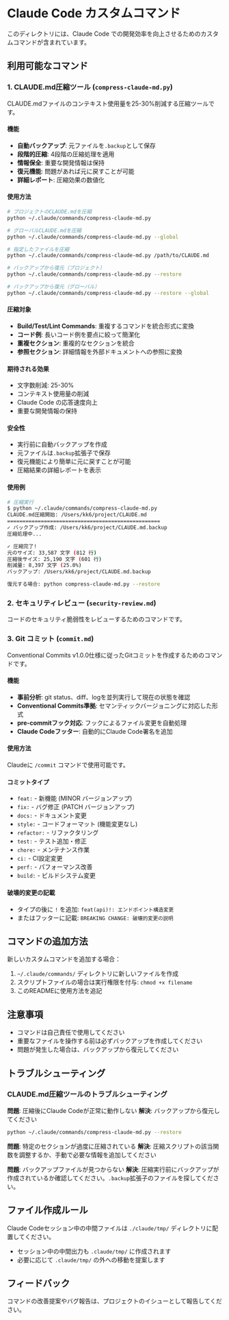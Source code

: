 # Claude Code カスタムコマンド

このディレクトリには、Claude Code での開発効率を向上させるためのカスタムコマンドが含まれています。

## 利用可能なコマンド

### 1. CLAUDE.md圧縮ツール (`compress-claude-md.py`)

CLAUDE.mdファイルのコンテキスト使用量を25-30%削減する圧縮ツールです。

#### 機能
- **自動バックアップ**: 元ファイルを`.backup`として保存
- **段階的圧縮**: 4段階の圧縮処理を適用
- **情報保全**: 重要な開発情報は保持
- **復元機能**: 問題があれば元に戻すことが可能
- **詳細レポート**: 圧縮効果の数値化

#### 使用方法

```bash
# プロジェクトのCLAUDE.mdを圧縮
python ~/.claude/commands/compress-claude-md.py

# グローバルCLAUDE.mdを圧縮
python ~/.claude/commands/compress-claude-md.py --global

# 指定したファイルを圧縮
python ~/.claude/commands/compress-claude-md.py /path/to/CLAUDE.md

# バックアップから復元（プロジェクト）
python ~/.claude/commands/compress-claude-md.py --restore

# バックアップから復元（グローバル）
python ~/.claude/commands/compress-claude-md.py --restore --global
```

#### 圧縮対象
- **Build/Test/Lint Commands**: 重複するコマンドを統合形式に変換
- **コード例**: 長いコード例を要点に絞って簡潔化
- **重複セクション**: 重複的なセクションを統合
- **参照セクション**: 詳細情報を外部ドキュメントへの参照に変換

#### 期待される効果
- 文字数削減: 25-30%
- コンテキスト使用量の削減
- Claude Code の応答速度向上
- 重要な開発情報の保持

#### 安全性
- 実行前に自動バックアップを作成
- 元ファイルは`.backup`拡張子で保存
- 復元機能により簡単に元に戻すことが可能
- 圧縮結果の詳細レポートを表示

#### 使用例

```bash
# 圧縮実行
$ python ~/.claude/commands/compress-claude-md.py
CLAUDE.md圧縮開始: /Users/kk6/project/CLAUDE.md
==================================================
✓ バックアップ作成: /Users/kk6/project/CLAUDE.md.backup
圧縮処理中...

✓ 圧縮完了!
元のサイズ: 33,587 文字 (812 行)
圧縮後サイズ: 25,190 文字 (601 行)
削減量: 8,397 文字 (25.0%)
バックアップ: /Users/kk6/project/CLAUDE.md.backup

復元する場合: python compress-claude-md.py --restore
```

### 2. セキュリティレビュー (`security-review.md`)

コードのセキュリティ脆弱性をレビューするためのコマンドです。

### 3. Git コミット (`commit.md`)

Conventional Commits v1.0.0仕様に従ったGitコミットを作成するためのコマンドです。

#### 機能
- **事前分析**: git status、diff、logを並列実行して現在の状態を確認
- **Conventional Commits準拠**: セマンティックバージョニングに対応した形式
- **pre-commitフック対応**: フックによるファイル変更を自動処理
- **Claude Codeフッター**: 自動的にClaude Code署名を追加

#### 使用方法

Claudeに `/commit` コマンドで使用可能です。

#### コミットタイプ
- `feat:` - 新機能 (MINOR バージョンアップ)
- `fix:` - バグ修正 (PATCH バージョンアップ)
- `docs:` - ドキュメント変更
- `style:` - コードフォーマット (機能変更なし)
- `refactor:` - リファクタリング
- `test:` - テスト追加・修正
- `chore:` - メンテナンス作業
- `ci:` - CI設定変更
- `perf:` - パフォーマンス改善
- `build:` - ビルドシステム変更

#### 破壊的変更の記載
- タイプの後に `!` を追加: `feat(api)!: エンドポイント構造変更`
- またはフッターに記載: `BREAKING CHANGE: 破壊的変更の説明`

## コマンドの追加方法

新しいカスタムコマンドを追加する場合：

1. `~/.claude/commands/` ディレクトリに新しいファイルを作成
2. スクリプトファイルの場合は実行権限を付与: `chmod +x filename`
3. このREADMEに使用方法を追記

## 注意事項

- コマンドは自己責任で使用してください
- 重要なファイルを操作する前は必ずバックアップを作成してください
- 問題が発生した場合は、バックアップから復元してください

## トラブルシューティング

### CLAUDE.md圧縮ツールのトラブルシューティング

**問題**: 圧縮後にClaude Codeが正常に動作しない
**解決**: バックアップから復元してください
```bash
python ~/.claude/commands/compress-claude-md.py --restore
```

**問題**: 特定のセクションが過度に圧縮されている
**解決**: 圧縮スクリプトの該当関数を調整するか、手動で必要な情報を追加してください

**問題**: バックアップファイルが見つからない
**解決**: 圧縮実行前にバックアップが作成されているか確認してください。`.backup`拡張子のファイルを探してください。

## ファイル作成ルール

Claude Codeセッション中の中間ファイルは `./claude/tmp/` ディレクトリに配置してください。
- セッション中の中間出力も `.claude/tmp/` に作成されます
- 必要に応じて `.claude/tmp/` の外への移動を提案します

## フィードバック

コマンドの改善提案やバグ報告は、プロジェクトのイシューとして報告してください。